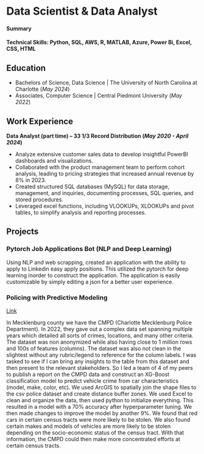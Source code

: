 # Data Scientist & Data Analyst

#### Summary


#### Technical Skills: Python, SQL, AWS, R, MATLAB, Azure, Power Bi, Excel, CSS, HTML

## Education

- Bachelors of Science, Data Science | The University of North Carolina at Charlotte (_May 2024_)
- Associates, Computer Science | Central Piedmont University (_May 2022_)

## Work Experience
**Data Analyst (part time) – 33 1/3 Record Distribution (_May 2020 - April 2024_)**
- Analyze extensive customer sales data to develop insightful PowerBI dashboards and visualizations.
- Collaborated with the product management team to perform cohort analysis, leading to pricing strategies that increased annual revenue by 8% in 2023.
- Created structured SQL databases (MySQL) for data storage, management, and inquiries, documenting processes, SQL queries, and stored procedures.
- Leveraged excel functions, including VLOOKUPs, XLOOKUPs and pivot tables, to simplify analysis and reporting processes.

## Projects
### Pytorch Job Applications Bot (NLP and Deep Learning)

Using NLP and web scrapping, created an application with the ability to apply to Linkedin easy apply positions. This utilized the pytorch for deep learning inorder to construct the application. The application is easily customizable by simply editing a json for a better user experience.

### Policing with Predictive Modeling
[Link](https://github.com/Hippobot/Policing-with-Predictive-Modeling/tree/main)

In Mecklenburg county we have the CMPD (Charlotte Mecklenburg Police Department). In 2022, they gave out a complex data set spanning multiple years which detailed all sorts of crimes, locations, and many other criteria. The dataset was non anonymized while also having close to 1 million rows and 100s of features (columns). The dataset was also not clean in the slightest without any rubric/legend to reference for the column labels. I was tasked to see if I can bring any insights to the table from this dataset and then present to the relevant stakeholders. So I led a team of 4 of my peers to publish a report on the CMPD data and construct an XG-Boost classification model to predict vehicle crime from car characteristics (model, make, color, etc). We used ArcGIS to spatially join the shape files to the csv police dataset and create distance buffer zones.  We used Excel to clean and organize the data, then used python to initialize everything. This resulted in a model with a 70% accuracy after hyperparameter tuning. We then made changes to improve the model by another 9%. We found that red cars in certain census tracts were more likely to be stolen. We also found certain makes and models of vehicles are more likely to be stolen depending on the socio-economic status of the census tract. With that information, the CMPD could then make more concentrated efforts at certain census tracts.
